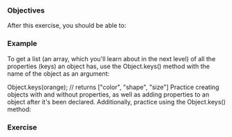 <!--{ ids:[], language:'JavaScript', type:'workshop', order: 20, name:'Logical Operators', description:'List the logical operators and explain what they do.' }-->

### Objectives

After this exercise, you should be able to:



### Example

To get a list (an array, which you'll learn about in the next level) of all the properties (keys) an object has, use the Object.keys() method with the name of the object as an argument:

Object.keys(orange); // returns ["color", "shape", "size"]
Practice creating objects with and without properties, as well as adding properties to an object after it's been declared. Additionally, practice using the Object.keys() method:

### Exercise

